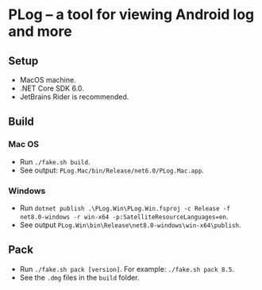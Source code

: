 PLog &ndash; a tool for viewing Android log and more
===

## Setup
* MacOS machine.
* .NET Core SDK 6.0.
* JetBrains Rider is recommended.

## Build
### Mac OS
* Run `./fake.sh build`.
* See output: `PLog.Mac/bin/Release/net6.0/PLog.Mac.app`.

### Windows
* Run `dotnet publish .\PLog.Win\PLog.Win.fsproj -c Release -f net8.0-windows -r win-x64 -p:SatelliteResourceLanguages=en`.
* See output `PLog.Win\bin\Release\net8.0-windows\win-x64\publish`.

## Pack
* Run `./fake.sh pack [version]`. For example: `./fake.sh pack 8.5`.
* See the `.dmg` files in the `build` folder.

